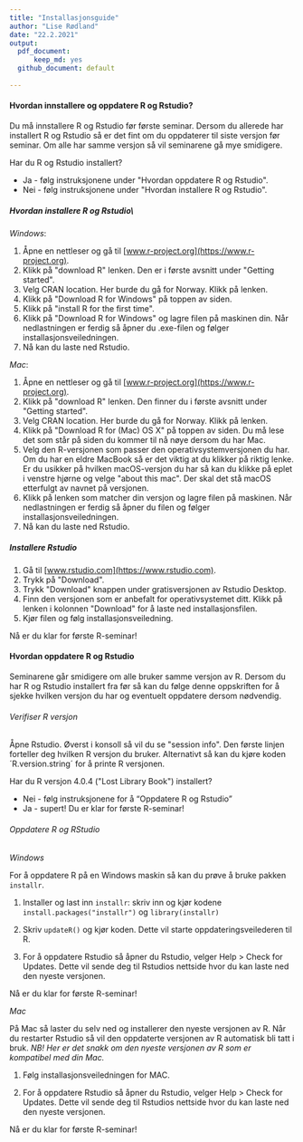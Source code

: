```yaml
---
title: "Installasjonsguide"
author: "Lise Rødland"
date: "22.2.2021"
output: 
  pdf_document: 
      keep_md: yes
  github_document: default
    
---
```

#### Hvordan innstallere og oppdatere R og Rstudio? 

Du må innstallere R og Rstudio før første seminar. Dersom du allerede har installert R og Rstudio så er det fint om du oppdaterer til siste versjon før seminar. Om alle har samme versjon så vil seminarene gå mye smidigere. 

Har du R og Rstudio installert? 

* Ja - følg instruksjonene under "Hvordan oppdatere R og Rstudio".
* Nei - følg instruksjonene under "Hvordan installere R og Rstudio". 

##### Hvordan installere R og Rstudio\

*Windows*:

1. Åpne en nettleser og gå til [www.r-project.org](https://www.r-project.org). 
2. Klikk på "download R" lenken. Den er i første avsnitt under "Getting started". 
3. Velg CRAN location. Her burde du gå for Norway. Klikk på lenken.  
4. Klikk på "Download R for Windows" på toppen av siden. 
5. Klikk på "install R for the first time". 
6. Klikk på "Download R for Windows" og lagre filen på maskinen din. Når nedlastningen er ferdig så åpner du .exe-filen og følger installasjonsveiledningen. 
7. Nå kan du laste ned Rstudio. 

*Mac*: 

1. Åpne en nettleser og gå til [www.r-project.org](https://www.r-project.org). 
2. Klikk på "download R" lenken. Den finner du i første avsnitt under "Getting started". 
3. Velg CRAN location. Her burde du gå for Norway. Klikk på lenken. 
4. Klikk på "Download R for (Mac) OS X" på toppen av siden. Du må lese det som står på siden du kommer til nå nøye dersom du har Mac. 
5. Velg den R-versjonen som passer den operativsystemversjonen du har. Om du har en eldre MacBook så er det viktig at du klikker på riktig lenke. Er du usikker på hvilken macOS-versjon du har så kan du klikke på eplet i venstre hjørne og velge "about this mac". Der skal det stå macOS etterfulgt av navnet på versjonen.
6. Klikk på lenken som matcher din versjon og lagre filen på maskinen. Når nedlastningen er ferdig så åpner du filen og følger installasjonsveiledningen. 
7. Nå kan du laste ned Rstudio. 

##### Installere Rstudio

1. Gå til [www.rstudio.com](https://www.rstudio.com). 
2. Trykk på "Download".
3. Trykk "Download" knappen under gratisversjonen av Rstudio Desktop. 
4. Finn den versjonen som er anbefalt for operativsystemet ditt. Klikk på lenken i kolonnen "Download" for å laste ned installasjonsfilen. 
5. Kjør filen og følg installasjonsveiledning.

Nå er du klar for første R-seminar!

#### Hvordan oppdatere R og Rstudio
Seminarene går smidigere om alle bruker samme versjon av R. Dersom du har R og Rstudio installert fra før så kan du følge denne oppskriften for å sjekke hvilken versjon du har og eventuelt oppdatere dersom nødvendig.   

###### Verifiser R versjon

Åpne Rstudio. Øverst i konsoll så vil du se "session info". Den første linjen forteller deg hvilken R versjon du bruker. Alternativt så kan du kjøre koden ´R.version.string´ for å printe R versjonen. 

Har du R versjon 4.0.4 ("Lost Library Book") installert?

* Nei - følg instruksjonene for å “Oppdatere R og Rstudio”
* Ja - supert! Du er klar for første R-seminar!

###### Oppdatere R og RStudio

*Windows*

For å oppdatere R på en Windows maskin så kan du prøve å bruke pakken `installr`. 

1. Installer og last inn `installr`: skriv inn og kjør kodene `install.packages("installr")` og `library(installr)`

2. Skriv `updateR()` og kjør koden. Dette vil starte oppdateringsveilederen til R. 

3. For å oppdatere Rstudio så åpner du Rstudio, velger Help > Check for Updates. Dette vil sende deg til Rstudios nettside hvor du kan laste ned den nyeste versjonen. 

Nå er du klar for første R-seminar!

*Mac*

På Mac så laster du selv ned og installerer den nyeste versjonen av R. Når du restarter Rstudio så vil den  oppdaterte versjonen av R automatisk bli tatt i bruk. *NB! Her er det snakk om den nyeste versjonen av R som er kompatibel med din Mac.* 

1. Følg installasjonsveiledningen for MAC.

2. For å oppdatere Rstudio så åpner du Rstudio, velger Help > Check for Updates. Dette vil sende deg til Rstudios nettside hvor du kan laste ned den nyeste versjonen. 

Nå er du klar for første R-seminar!
